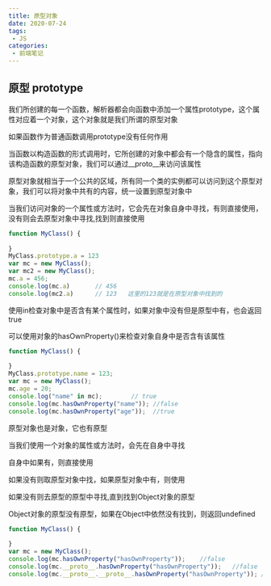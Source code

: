 ```yaml
---
title: 原型对象
date: 2020-07-24
tags:
 - JS
categories:
 - 前端笔记
---
```


## 原型 prototype
我们所创建的每一个函数，解析器都会向函数中添加一个属性prototype，这个属性对应着一个对象，这个对象就是我们所谓的原型对象

如果函数作为普通函数调用prototype没有任何作用

当函数以构造函数的形式调用时，它所创建的对象中都会有一个隐含的属性，指向该构造函数的原型对象，我们可以通过__proto__来访问该属性

原型对象就相当于一个公共的区域，所有同一个类的实例都可以访问到这个原型对象，我们可以将对象中共有的内容，统一设置到原型对象中

当我们访问对象的一个属性或方法时，它会先在对象自身中寻找，有则直接使用，没有则会去原型对象中寻找,找到则直接使用

```js
function MyClass() {
  
}
MyClass.prototype.a = 123
var mc = new MyClass();
var mc2 = new MyClass();
mc.a = 456;
console.log(mc.a)       // 456
console.log(mc2.a)      // 123   这里的123就是在原型对象中找到的
```
使用in检查对象中是否含有某个属性时，如果对象中没有但是原型中有，也会返回true

可以使用对象的hasOwnProperty()来检查对象自身中是否含有该属性
```js
function MyClass() {
  
}
MyClass.prototype.name = 123;
var mc = new MyClass();
mc.age = 20;
console.log("name" in mc);        // true
console.log(mc.hasOwnProperty("name")); //false
console.log(mc.hasOwnProperty("age"));  //true

```
原型对象也是对象，它也有原型

当我们使用一个对象的属性或方法时，会先在自身中寻找

自身中如果有，则直接使用

如果没有则取原型对象中找，如果原型对象中有，则使用

如果没有则去原型的原型中寻找,直到找到Object对象的原型

Object对象的原型没有原型，如果在Object中依然没有找到，则返回undefined

```js
function MyClass() {
  
}
var mc = new MyClass();
console.log(mc.hasOwnProperty("hasOwnProperty"));    //false
console.log(mc.__proto__.hasOwnProperty("hasOwnProperty"));   //false
console.log(mc.__proto__.__proto__.hasOwnProperty("hasOwnProperty")); //true
```